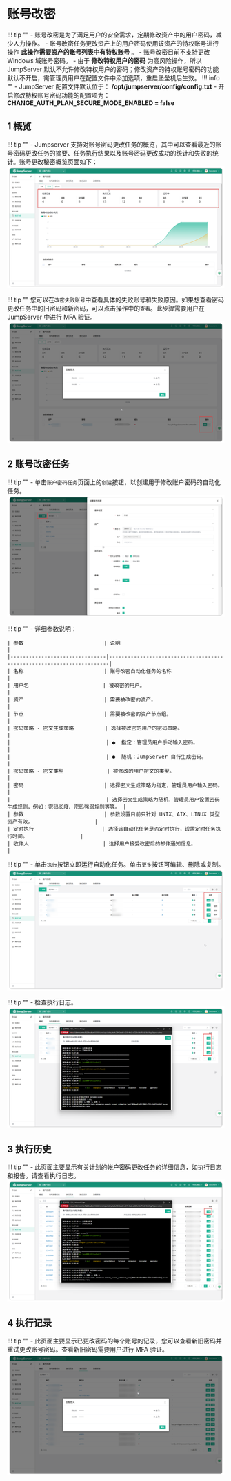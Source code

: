 # 账号改密
!!! tip ""
    - 账号改密是为了满足用户的安全需求，定期修改资产中的用户密码，减少人力操作。
    - 账号改密任务更改资产上的用户密码使用该资产的特权账号进行操作 **此操作需要资产的账号列表中有特权账号** 。
    - 账号改密目前不支持更改 Windows 域账号密码。
    - 由于 **修改特权用户的密码** 为高风险操作，所以 JumpServer 默认不允许修改特权用户的密码；修改资产的特权账号密码的功能默认不开启，需管理员用户在配置文件中添加选项，重启堡垒机后生效。
!!! info ""
    - JumpServer 配置文件默认位于： **/opt/jumpserver/config/config.txt** 
    - 开启修改特权账号密码功能的配置项为： **CHANGE_AUTH_PLAN_SECURE_MODE_ENABLED = false** 
## 1 概览
!!! tip ""
    - Jumpserver 支持对账号密码更改任务的概览，其中可以查看最近的账号密码更改任务的摘要、任务执行结果以及账号密码更改成功的统计和失败的统计。账号更改秘密概览页面如下：
![V4_change_secrets_1](../../../../img/V4_change_secrets_1.png)


!!! tip ""
    您可以在`改密失败账号`中查看具体的失败账号和失败原因。如果想查看密码更改任务中的旧密码和新密码，可以点击操作中的`查看`。此步骤需要用户在 JumpServer 中进行 MFA 验证。
![V4_change_secrets_7](../../../../img/V4_change_secrets_7.png)


## 2 账号改密任务
!!! tip "" 
    - 单击`账户密码任务`页面上的`创建`按钮，以创建用于修改账户密码的自动化任务。
![V4_change_secrets_2](../../../../img/V4_change_secrets_2.png)


!!! tip ""
    - 详细参数说明：

    | 参数                          | 说明                                                                 |
    |-------------------------------|----------------------------------------------------------------------|
    | 名称                          | 账号改密自动化任务的名称                                             |
    | 用户名                        | 被改密的用户。                                                       |
    | 资产                          | 需要被改密的资产。                                                   |
    | 节点                          | 需要被改密的资产节点组。                                             |
    | 密码策略 - 密文生成策略          | 选择被改密的用户的密码策略。                                         |
    |                               | ●  指定：管理员用户手动输入密码。                                     |
    |                               | ●  随机：JumpServer 自行生成密码。                                    |
    | 密码策略 - 密文类型              | 被修改的用户密文的类型。                                             |
    | 密码                          | 选择密文生成策略为指定，管理员用户输入密码。                         |
    |                               | 选择密文生成策略为随机，管理员用户设置密码生成规则，例如：密码长度、密码强弱规则等等。 |
    | 参数                          | 参数设置目前只针对 UNIX、AIX、LINUX 类型资产有效。                    |
    | 定时执行                      | 选择该自动化任务是否定时执行，设置定时任务执行时间。                 |
    | 收件人                        | 选择用户接受改密后的邮件通知信息。                                   |
!!! tip ""
    - 单击`执行`按钮立即运行自动化任务。单击`更多`按钮可编辑、删除或复制。
![V4_change_secrets_3](../../../../img/V4_change_secrets_3.png)


!!! tip ""
    - 检查执行日志。
![V4_change_secrets_4](../../../../img/V4_change_secrets_4.png)


## 3 执行历史
!!! tip ""
    - 此页面主要显示有关计划的帐户密码更改任务的详细信息，如执行日志和报告。请查看执行日志。
![V4_change_secrets_5](../../../../img/V4_change_secrets_5.png)


## 4 执行记录
!!! tip ""
    - 此页面主要显示已更改密码的每个账号的记录，您可以查看新旧密码并重试更改账号密码。查看新旧密码需要用户进行 MFA 验证。
![V4_change_secrets_6](../../../../img/V4_change_secrets_6.png)